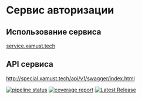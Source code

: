 # Сервис авторизации

## Использование сервиса
[service.xamust.tech](http://service.xamust.tech/)

## API сервиса
http://special.xamust.tech/api/v1/swagger/index.html


[![pipeline status](https://gitlab.com/xamops/auth/badges/main/pipeline.svg)](https://gitlab.com/xamops/auth/-/commits/main) 
[![coverage report](https://gitlab.com/xamops/auth/badges/main/coverage.svg)](https://gitlab.com/xamops/auth/-/commits/main) 
[![Latest Release](https://gitlab.com/xamops/auth/-/badges/release.svg)](https://gitlab.com/xamops/auth/-/releases) 

